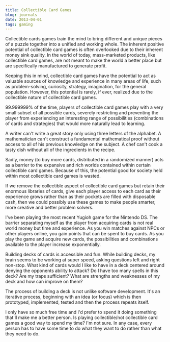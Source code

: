 ```yaml
---
title: Collectible Card Games
blog: journals
date: 2013-04-01
tags: gaming
---
```

Collectible cards games train the mind to bring different and unique pieces of a puzzle together into a unified and working whole. The inherent positive potential of collectible card games is often overlooked due to their inherent money sink quality. In the world of today, mass-marketed products, like collectible card games, are not meant to make the world a better place but are specifically manufactured to generate profit.

Keeping this in mind, collectible card games have the potential to act as valuable sources of knowledge and experience in many areas of life, such as problem-solving, curiosity, strategy, imagination, for the general population. However, this potential is rarely, if ever, realized due to the collectible nature of collectible card games.

99.999999% of the time, players of collectible card games play with a very small subset of all possible cards, severely restricting and preventing the player from experiencing an interesting range of possibilities (combinations of cards and strategies) that would more naturally lead to learning.

A writer can't write a great story only using three letters of the alphabet. A mathematician can't construct a fundamental mathematical proof without access to all of his previous knowledge on the subject. A chef can't cook a tasty dish without all of the ingredients in the recipe.

Sadly, money (to buy more cards, distributed in a randomized manner) acts as a barrier to the expansive and rich worlds contained within certain collectible card games. Because of this, the potential good for society held within most collectible card games is wasted.

If we remove the collectible aspect of collectible card games but retain their enormous libraries of cards, give each player access to each card as their experience grows rather than as their pockets are filled with disposable cash, then we could possibly use these games to make people smarter, more creative and better problem solvers.

I've been playing the most recent Yugioh game for the Nintendo DS. The barrier separating myself as the player from acquiring cards is not real world money but time and experience. As you win matches against NPCs or other players online, you gain points that can be spent to buy cards. As you play the game and acquire new cards, the possibilities and combinations available to the player increase exponentially.

Building decks of cards is accessible and fun. While building decks, my brain seems to be working at super speed, asking questions left and right non-stop. What kind of cards would I like to have in a deck centered around denying the opponents ability to attack? Do I have too many spells in this deck? Are my traps sufficient? What are strengths and weaknesses of my deck and how can improve on them?

The process of building a deck is not unlike software development. It's an iterative process, beginning with an idea (or focus) which is then prototyped, implemented, tested and then the process repeats itself.

I only have so much free time and I'd prefer to spend it doing something that'll make me a better person. Is playing collectible/not collectible card games a good way to spend my time? I'm not sure. In any case, every person has to have some time to do what they want to do rather than what they need to do.
